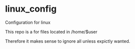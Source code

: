 # linux_config
Configuration for linux

This repo is a for files located in /home/$user

Therefore it makes sense to ignore all unless expictly wanted.
